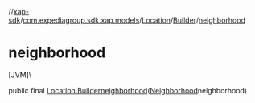 //[xap-sdk](../../../../index.md)/[com.expediagroup.sdk.xap.models](../../index.md)/[Location](../index.md)/[Builder](index.md)/[neighborhood](neighborhood.md)

# neighborhood

[JVM]\

public final [Location.Builder](index.md)[neighborhood](neighborhood.md)([Neighborhood](../../-neighborhood/index.md)neighborhood)
